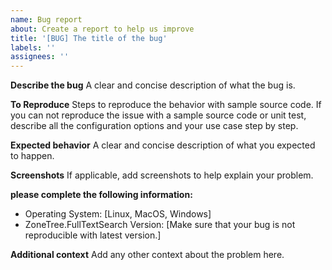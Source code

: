 ```yaml
---
name: Bug report
about: Create a report to help us improve
title: '[BUG] The title of the bug'
labels: ''
assignees: ''
---
```


**Describe the bug**
A clear and concise description of what the bug is.

**To Reproduce**
Steps to reproduce the behavior with sample source code.
If you can not reproduce the issue with a sample source code or unit test,
describe all the configuration options and your use case step by step.

**Expected behavior**
A clear and concise description of what you expected to happen.

**Screenshots**
If applicable, add screenshots to help explain your problem.

**please complete the following information:**

- Operating System: [Linux, MacOS, Windows]
- ZoneTree.FullTextSearch Version: [Make sure that your bug is not reproducible with latest version.]

**Additional context**
Add any other context about the problem here.
